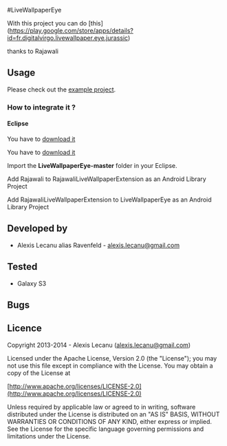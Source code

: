 #LiveWallpaperEye

With this project you can do [this] (https://play.google.com/store/apps/details?id=fr.digitalvirgo.livewallpaper.eye.jurassic)

thanks to Rajawali


## Usage

Please check out the [example project](https://github.com/ravenfeld/LiveWallpaperEye/tree/master).


### How to integrate it ?

#### Eclipse
 You have to [download it](https://github.com/ravenfeld/RajawaliLiveWallpaperExtension/archive/master.zip) 
 
 You have to [download it](https://github.com/ravenfeld/Rajawali/archive/my-dev.zip) 
 
 Import the **LiveWallpaperEye-master** folder in your Eclipse.
 
Add Rajawali to RajawaliLiveWallpaperExtension as an Android Library Project

 Add RajawaliLiveWallpaperExtension to LiveWallpaperEye as an Android Library Project
   
## Developed by
  * Alexis Lecanu alias Ravenfeld - [alexis.lecanu@gmail.com](mailto:alexis.lecanu@gmail.com)
    
## Tested 
  * Galaxy S3
    
## Bugs

## Licence
    
Copyright 2013-2014 - Alexis Lecanu ([alexis.lecanu@gmail.com](mailto:alexis.lecanu@gmail.com))
    
Licensed under the Apache License, Version 2.0 (the "License"); you may not
use this file except in compliance with the License. You may obtain a copy of
the License at

  [http://www.apache.org/licenses/LICENSE-2.0](http://www.apache.org/licenses/LICENSE-2.0)
    
Unless required by applicable law or agreed to in writing, software
distributed under the License is distributed on an "AS IS" BASIS, WITHOUT
WARRANTIES OR CONDITIONS OF ANY KIND, either express or implied. See the
License for the specific language governing permissions and limitations under
the License.
